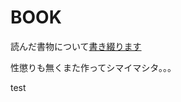BOOK
====

読んだ書物について[書き綴ります](https://github.com/kou-ishizaki/BOOK/wiki/読んだ書物について綴ります)

性懲りも無くまた作ってシマイマシタ。。。

test
